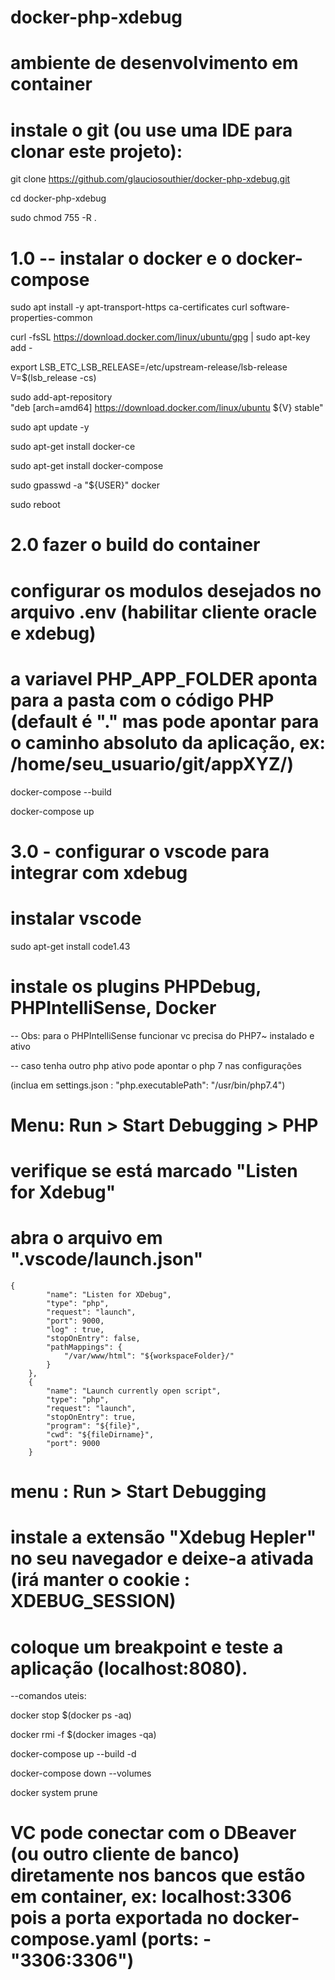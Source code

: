 # docker-php-xdebug
# ambiente de desenvolvimento em container

# instale o git (ou use uma IDE para clonar este projeto):

git clone https://github.com/glauciosouthier/docker-php-xdebug.git

cd docker-php-xdebug

sudo chmod 755 -R .


# 1.0 -- instalar o docker e o docker-compose


sudo apt install -y apt-transport-https ca-certificates curl software-properties-common

 
curl -fsSL https://download.docker.com/linux/ubuntu/gpg | sudo apt-key add -

    
export LSB_ETC_LSB_RELEASE=/etc/upstream-release/lsb-release
V=$(lsb_release -cs)


sudo add-apt-repository \
    "deb [arch=amd64] https://download.docker.com/linux/ubuntu ${V} stable"
    
    
sudo apt update -y

sudo apt-get install docker-ce

sudo apt-get  install docker-compose

sudo gpasswd -a "${USER}" docker

sudo reboot

# 2.0 fazer o build do container

# configurar os modulos desejados no arquivo .env (habilitar cliente oracle e xdebug)

# a variavel PHP_APP_FOLDER aponta para a pasta com o código PHP (default é "." mas pode apontar para o caminho absoluto da aplicação, ex: /home/seu_usuario/git/appXYZ/)


docker-compose --build

docker-compose up


# 3.0 - configurar o vscode para integrar com xdebug

# instalar vscode

sudo apt-get install code1.43


# instale os plugins PHPDebug, PHPIntelliSense, Docker

-- Obs: para o PHPIntelliSense funcionar vc precisa do PHP7~ instalado e ativo

-- caso tenha outro php ativo pode apontar o php 7 nas configurações 

(inclua em settings.json : "php.executablePath": "/usr/bin/php7.4") 

# Menu: Run > Start Debugging > PHP


# verifique se está marcado "Listen for Xdebug"


# abra o arquivo em ".vscode/launch.json"


    {
            "name": "Listen for XDebug",
            "type": "php",
            "request": "launch",
            "port": 9000,
            "log" : true,
            "stopOnEntry": false,
            "pathMappings": {
                "/var/www/html": "${workspaceFolder}/"
            }
        },
        {
            "name": "Launch currently open script",
            "type": "php",
            "request": "launch",
            "stopOnEntry": true,
            "program": "${file}",
            "cwd": "${fileDirname}",
            "port": 9000
        }
        

# menu : Run > Start Debugging
# instale a extensão "Xdebug Hepler" no seu navegador e deixe-a ativada (irá manter o cookie : XDEBUG_SESSION)

# coloque um breakpoint e teste a aplicação (localhost:8080).

--comandos uteis:

docker stop $(docker ps -aq)

docker rmi -f $(docker images -qa)

docker-compose up --build -d

docker-compose down --volumes

docker system prune

# VC pode conectar com o DBeaver (ou outro cliente de banco) diretamente nos bancos que estão em container, ex: localhost:3306 pois a porta exportada no docker-compose.yaml  (ports: - "3306:3306")
